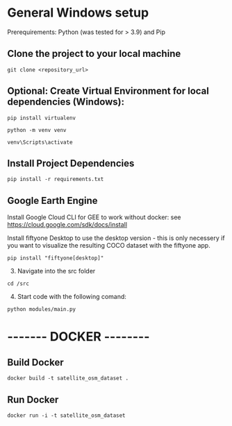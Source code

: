 # General Windows setup
Prerequirements: Python (was tested for > 3.9) and Pip
## Clone the project to your local machine
```
git clone <repository_url>
```
## Optional: Create Virtual Environment for local dependencies (Windows):
```
pip install virtualenv
```
```
python -m venv venv
```
```
venv\Scripts\activate
```
## Install Project Dependencies 
```
pip install -r requirements.txt
```
## Google Earth Engine

Install Google Cloud CLI for GEE to work without docker:
see https://cloud.google.com/sdk/docs/install

Install fiftyone Desktop to use the desktop version - this is only necessery if you want to visualize the resulting COCO dataset with the fiftyone app. 
```
pip install "fiftyone[desktop]"
```

3. Navigate into the src folder 
```
cd /src
```
4. Start code with the following comand: 
```
python modules/main.py
``` 

# ------- DOCKER --------
## Build Docker 
```
docker build -t satellite_osm_dataset .
```

## Run Docker 
```
docker run -i -t satellite_osm_dataset
```
